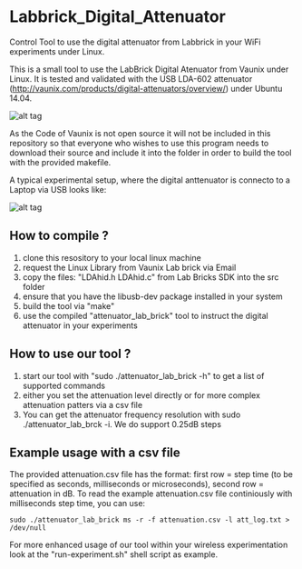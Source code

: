 # Labbrick_Digital_Attenuator
Control Tool to use the digital attenuator from Labbrick in your WiFi experiments under Linux.

This is a small tool to use the LabBrick Digital Atenuator from Vaunix under Linux. It is tested and validated with the USB LDA-602 attenuator (http://vaunix.com/products/digital-attenuators/overview/) under Ubuntu 14.04.

![alt tag](https://cloud.githubusercontent.com/assets/1880886/9039179/033e9f86-39fa-11e5-869c-4fd7ee60424e.jpg)

As the Code of Vaunix is not open source it will not be included in this
repository so that everyone who wishes to use this program needs to download
their source and include it into the folder in order to build the tool with the provided makefile.

A typical experimental setup, where the digital anttenuator is connecto to a Laptop via USB looks like:

![alt tag](https://cloud.githubusercontent.com/assets/1880886/9039288/a4e8f3c2-39fa-11e5-8fd9-68f4c43a9418.jpg)

## How to compile ?

1. clone this resository to your local linux machine
2. request the Linux Library from Vaunix Lab brick via Email
3. copy the files: "LDAhid.h LDAhid.c" from Lab Bricks SDK into the src folder
5. ensure that you have the libusb-dev package installed in your system
6. build the tool via "make"
7. use the compiled "attenuator_lab_brick" tool to instruct the digital attenuator in your experiments

## How to use our tool ?

1. start our tool with  "sudo ./attenuator_lab_brick -h" to get a list of supported commands
2. either you set the attenuation level directly or for more complex attenuation patters via a csv file
3. You can get the attenuator frequency resolution with sudo ./attenuator_lab_brck -i. We do support 0.25dB steps

## Example usage with a csv file

The provided attenuation.csv file has the format: first row = step time (to be specified as seconds, milliseconds or microseconds), second row = attenuation in dB.
To read the example attenuation.csv file continiously with milliseconds step time, you can use:
```
sudo ./attenuator_lab_brick ms -r -f attenuation.csv -l att_log.txt > /dev/null
```

For more enhanced usage of our tool within your wireless experimentation look at the "run-experiment.sh" shell script as example.
